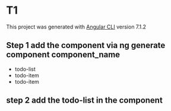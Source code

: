 # T1

This project was generated with [Angular CLI](https://github.com/angular/angular-cli) version 7.1.2


## Step 1 add the component via ng generate component component_name
* todo-list
* todo-item
* todo-item

## step 2 add the todo-list in the component


